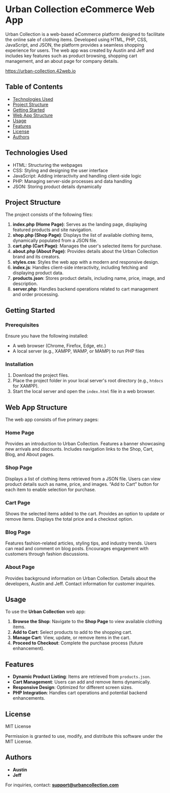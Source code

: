 # Urban Collection eCommerce Web App

Urban Collection is a web-based eCommerce platform designed to facilitate the online sale of clothing items. Developed 
using HTML, PHP, CSS, JavaScript, and JSON, the platform provides a seamless shopping experience for users. The web app 
was created by Austin and Jeff and includes key features such as product browsing, shopping cart management, and an about 
page for company details.

https://urban-collection.42web.io

## Table of Contents
- [Technologies Used](#technologies-used)
- [Project Structure](#project-structure)
- [Getting Started](#getting-started)
- [Web App Structure](#web-app-structure)
- [Usage](#usage)
- [Features](#features)
- [License](#license)
- [Authors](#authors)

## Technologies Used

- HTML: Structuring the webpages
- CSS: Styling and designing the user interface
- JavaScript: Adding interactivity and handling client-side logic
- PHP: Managing server-side processes and data handling
- JSON: Storing product details dynamically

## Project Structure
The project consists of the following files:

1. **index.php (Home Page)**: Serves as the landing page, displaying featured products and site navigation.
2. **shop.php (Shop Page)**: Displays the list of available clothing items, dynamically populated from a JSON file.
3. **cart.php (Cart Page)**: Manages the user's selected items for purchase.
4. **about.php (About Page)**: Provides details about the Urban Collection brand and its creators.
5. **styles.css**: Styles the web app with a modern and responsive design.
6. **index.js**: Handles client-side interactivity, including fetching and displaying product data.
7. **products.json**: Stores product details, including name, price, image, and description.
8. **server.php**: Handles backend operations related to cart management and order processing.

## Getting Started
### Prerequisites
Ensure you have the following installed:
- A web browser (Chrome, Firefox, Edge, etc.)
- A local server (e.g., XAMPP, WAMP, or MAMP) to run PHP files

### Installation
1. Download the project files.
2. Place the project folder in your local server's root directory (e.g., `htdocs` for XAMPP).
3. Start the local server and open the `index.html` file in a web browser.

## Web App Structure
The web app consists of five primary pages:

### Home Page
Provides an introduction to Urban Collection.
Features a banner showcasing new arrivals and discounts.
Includes navigation links to the Shop, Cart, Blog, and About pages.

### Shop Page
Displays a list of clothing items retrieved from a JSON file.
Users can view product details such as name, price, and images.
“Add to Cart” button for each item to enable selection for purchase.

### Cart Page

Shows the selected items added to the cart.
Provides an option to update or remove items.
Displays the total price and a checkout option.

### Blog Page
Features fashion-related articles, styling tips, and industry trends.
Users can read and comment on blog posts.
Encourages engagement with customers through fashion discussions.

### About Page
Provides background information on Urban Collection.
Details about the developers, Austin and Jeff.
Contact information for customer inquiries.

## Usage
To use the **Urban Collection** web app:
1. **Browse the Shop**: Navigate to the **Shop Page** to view available clothing items.
2. **Add to Cart**: Select products to add to the shopping cart.
3. **Manage Cart**: View, update, or remove items in the cart.
4. **Proceed to Checkout**: Complete the purchase process (future enhancement).

## Features
- **Dynamic Product Listing**: Items are retrieved from `products.json`.
- **Cart Management**: Users can add and remove items dynamically.
- **Responsive Design**: Optimized for different screen sizes.
- **PHP Integration**: Handles cart operations and potential backend enhancements.

## License
MIT License

Permission is granted to use, modify, and distribute this software under the MIT License.

## Authors
- **Austin**
- **Jeff**

For inquiries, contact: **support@urbancollection.com**

